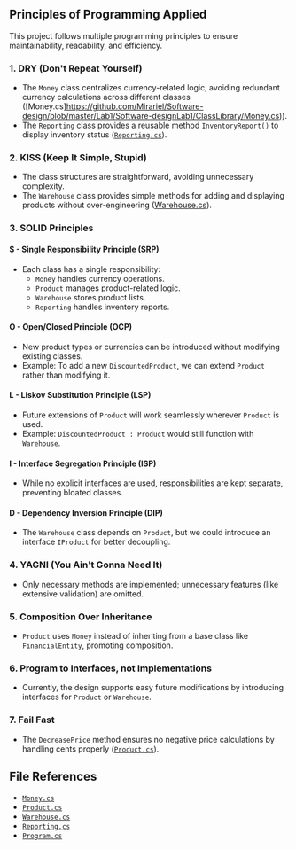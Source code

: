 ## Principles of Programming Applied

This project follows multiple programming principles to ensure maintainability, readability, and efficiency.

### 1. DRY (Don't Repeat Yourself)

- The `Money` class centralizes currency-related logic, avoiding redundant currency calculations across different classes ([Money.cs]https://github.com/Mirariel/Software-design/blob/master/Lab1/Software-designLab1/ClassLibrary/Money.cs)).
- The `Reporting` class provides a reusable method `InventoryReport()` to display inventory status ([`Reporting.cs`](https://github.com/Mirariel/Software-design/blob/master/Lab1/Software-designLab1/ClassLibrary/Reporting.cs)).

### 2. KISS (Keep It Simple, Stupid)

- The class structures are straightforward, avoiding unnecessary complexity.
- The `Warehouse` class provides simple methods for adding and displaying products without over-engineering ([Warehouse.cs](https://github.com/Mirariel/Software-design/blob/master/Lab1/Software-designLab1/ClassLibrary/Warehouse.cs)).

### 3. SOLID Principles

#### S - Single Responsibility Principle (SRP)

- Each class has a single responsibility:
  - `Money` handles currency operations.
  - `Product` manages product-related logic.
  - `Warehouse` stores product lists.
  - `Reporting` handles inventory reports.

#### O - Open/Closed Principle (OCP)

- New product types or currencies can be introduced without modifying existing classes.
- Example: To add a new `DiscountedProduct`, we can extend `Product` rather than modifying it.

#### L - Liskov Substitution Principle (LSP)

- Future extensions of `Product` will work seamlessly wherever `Product` is used.
- Example: `DiscountedProduct : Product` would still function with `Warehouse`.

#### I - Interface Segregation Principle (ISP)

- While no explicit interfaces are used, responsibilities are kept separate, preventing bloated classes.

#### D - Dependency Inversion Principle (DIP)

- The `Warehouse` class depends on `Product`, but we could introduce an interface `IProduct` for better decoupling.

### 4. YAGNI (You Ain't Gonna Need It)

- Only necessary methods are implemented; unnecessary features (like extensive validation) are omitted.

### 5. Composition Over Inheritance

- `Product` uses `Money` instead of inheriting from a base class like `FinancialEntity`, promoting composition.

### 6. Program to Interfaces, not Implementations

- Currently, the design supports easy future modifications by introducing interfaces for `Product` or `Warehouse`.

### 7. Fail Fast

- The `DecreasePrice` method ensures no negative price calculations by handling cents properly ([`Product.cs`](https://github.com/Mirariel/Software-design/blob/master/Lab1/Software-designLab1/ClassLibrary/Product.cs)).

## File References

- [`Money.cs`](https://github.com/Mirariel/Software-design/blob/master/Lab1/Software-designLab1/ClassLibrary/Money.cs)
- [`Product.cs`](https://github.com/Mirariel/Software-design/blob/master/Lab1/Software-designLab1/ClassLibrary/Product.cs)
- [`Warehouse.cs`](https://github.com/Mirariel/Software-design/blob/master/Lab1/Software-designLab1/ClassLibrary/Warehouse.cs)
- [`Reporting.cs`](https://github.com/Mirariel/Software-design/blob/master/Lab1/Software-designLab1/ClassLibrary/Reporting.cs)
- [`Program.cs`](https://github.com/Mirariel/Software-design/blob/master/Lab1/Software-designLab1/Software-designLab1/Program.cs)
